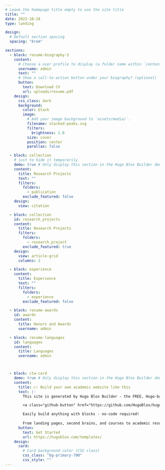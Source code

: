 ```yaml
---
# Leave the homepage title empty to use the site title
title: ""
date: 2022-10-24
type: landing

design:
  # Default section spacing
  spacing: "6rem"

sections:
  - block: resume-biography-3
    content:
      # Choose a user profile to display (a folder name within `content/authors/`)
      username: admin
      text: ""
      # Show a call-to-action button under your biography? (optional)
      button:
        text: Download CV
        url: uploads/resume.pdf
    design:
      css_class: dark
      background:
        color: black
        image:
          # Add your image background to `assets/media/`.
          filename: stacked-peaks.svg
          filters:
            brightness: 1.0
          size: cover
          position: center
          parallax: false

  - block: collection
    # just to hide it temporarily
    demo: true # Only display this section in the Hugo Blox Builder demo site
    content:
      title: Research Projects
      text: ""
      filters:
        folders:
          - publication
        exclude_featured: false
    design:
      view: citation

  - block: collection
    id: research_projects
    content:
      title: Research Projects
      filters:
        folders:
          - research_project
        exclude_featured: true
    design:
      view: article-grid
      columns: 2

  - block: experience
    content:
      title: Experience 
      text: ""
      filters:
        folders:
          - experience
        exclude_featured: false

  - block: resume-awards
    id: awards
    content:
      title: Honors and Awards
      username: admin

  - block: resume-languages
    id: languages
    content:
      title: Languages
      username: admin



  - block: cta-card
    demo: true # Only display this section in the Hugo Blox Builder demo site
    content:
      title: 👉 Build your own academic website like this
      text: |-
        This site is generated by Hugo Blox Builder - the FREE, Hugo-based open source website builder trusted by 250,000+ academics like you.

        <a class="github-button" href="https://github.com/HugoBlox/hugo-blox-builder" data-color-scheme="no-preference: light; light: light; dark: dark;" data-icon="octicon-star" data-size="large" data-show-count="true" aria-label="Star HugoBlox/hugo-blox-builder on GitHub">Star</a>

        Easily build anything with blocks - no-code required!
  
        From landing pages, second brains, and courses to academic resumés, conferences, and tech blogs.
      button:
        text: Get Started
        url: https://hugoblox.com/templates/
    design:
      card:
        # Card background color (CSS class)
        css_class: "bg-primary-700"
        css_style: ""
---
```

